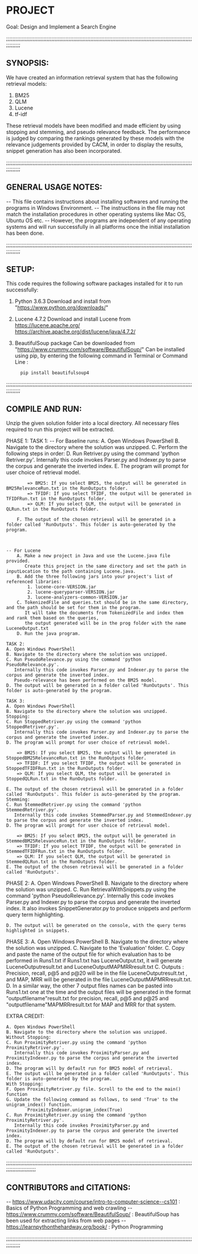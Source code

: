 PROJECT
=========
Goal: Design and Implement a Search Engine

;;;;;;;;;;;;;;;;;;;;;;;;;;;;;;;;;;;;;;;;;;;;;;;;;;;;;;;;;;;;;;;;;;;;;;;;;;;;;;;;;;;;;;;;;;;;;;;;;;;;;;;;;;;;;;;;;;;;;;;;;;;;;;;;

SYNOPSIS:
--------

We have created an information retrieval system that has the following retrieval models:
1) BM25
2) QLM
3) Lucene
4) tf-idf

These retrieval models have been modified and made efficient by using stopping and stemming, and pseudo relevance feedback. 
The performance is judged by comparing the rankings generated by these models with the relevance judgements provided by CACM, in order to display the results, snippet generation has also been incorporated.  

;;;;;;;;;;;;;;;;;;;;;;;;;;;;;;;;;;;;;;;;;;;;;;;;;;;;;;;;;;;;;;;;;;;;;;;;;;;;;;;;;;;;;;;;;;;;;;;;;;;;;;;;;;;;;;;;;;;;;;;;;;;;;;;;

GENERAL USAGE NOTES:
---------------------

-- This file contains instructions about installing softwares and running the programs in Windows Environment.
-- The instructions in the file may not match the installation procedures in other operating systems like Mac OS, Ubuntu OS etc.
-- However, the programs are independent of any operating systems and will run successfully in all platforms once the initial installation has been done. 

;;;;;;;;;;;;;;;;;;;;;;;;;;;;;;;;;;;;;;;;;;;;;;;;;;;;;;;;;;;;;;;;;;;;;;;;;;;;;;;;;;;;;;;;;;;;;;;;;;;;;;;;;;;;;;;;;;;;;;;;;;;;;;;;

SETUP: 
------

This code requires the following software packages installed for it to run successfully:
1. Python 3.6.3
	Download and install from "https://www.python.org/downloads/"
2. Lucene 4.7.2
	Download and install Lucene from
	https://lucene.apache.org/
	https://archive.apache.org/dist/lucene/java/4.7.2/
2. BeautifulSoup package
	Can be downloaded from "https://www.crummy.com/software/BeautifulSoup/"
	Can be installed using pip, by entering the following command 
	in Terminal or Command Line :

		 pip install beautifulsoup4
		 
;;;;;;;;;;;;;;;;;;;;;;;;;;;;;;;;;;;;;;;;;;;;;;;;;;;;;;;;;;;;;;;;;;;;;;;;;;;;;;;;;;;;;;;;;;;;;;;;;;;;;;;;;;;;;;;;;;;;;;;;;;;;;;;;

COMPILE AND RUN: 
----------------
Unzip the given solution folder into a local directory. All necessary files required to run 
this project will be extracted.

PHASE 1:
	TASK 1:
	-- For Baseline runs:
		A. Open Windows PowerShell
		B. Navigate to the directory where the solution was unzipped. 
		C. Perform the following steps in order:
	    D. Run Retriver.py using the command 'python Retriver.py'. 
		   Internally this code invokes Parser.py and Indexer.py to parse the corpus and generate the inverted index.
		E. The program will prompt for user choice of retrieval model.	
		
			=> BM25: If you select BM25, the output will be generated in BM25RelevanceRun.txt in the RunOutputs folder.
			=> TFIDF: If you select TFIDF, the output will be generated in TFIDFRun.txt in the RunOutputs folder.
			=> QLM: If you select QLM, the output will be generated in QLRun.txt in the RunOutputs folder.	
			
		F. The output of the chosen retrieval will be generated in a folder called 'RunOutputs'. This folder is auto-generated by the program.
		
		
	
	-- For Lucene
		A. Make a new project in Java and use the Lucene.java file provided. 
		   Create this project in the same directory and set the path in inputLocation to the path containing Lucene.java.		   
		B. Add the three following jars into your project's list of referenced libraries:
			1. lucene-core-VERSION.jar
			2. lucene-queryparser-VERSION.jar
			3. lucene-analyzers-common-VERSION.jar
		C. TokenizedFile and queries.txt should be in the same directory, and the path should be set for them in the program.
		   It will take the documents from TokenizedFile and index them and rank them based on the queries, 
		   the output generated will be in the prog folder with the name LuceneOutput.txt
		D. Run the java program.
		
	TASK 2:
	A. Open Windows PowerShell
	B. Navigate to the directory where the solution was unzipped. 
	C. Run PseudoRelevance.py using the command 'python PseudoRelevance.py'. 
	   Internally this code invokes Parser.py and Indexer.py to parse the corpus and generate the inverted index.
	   Pseudo-relevance has been performed on the BM25 model.
	D. The output will be generated in a folder called 'RunOutputs'. This folder is auto-generated by the program.
	
	TASK 3:
	A. Open Windows PowerShell
	B. Navigate to the directory where the solution was unzipped. 
	Stopping:
	C. Run StoppedRetriver.py using the command 'python StoppedRetriver.py'. 
	   Internally this code invokes Parser.py and Indexer.py to parse the corpus and generate the inverted index.
	D. The program will prompt for user choice of retrieval model.
	
		=> BM25: If you select BM25, the output will be generated in StoppedBM25RelevanceRun.txt in the RunOutputs folder.
		=> TFIDF: If you select TFIDF, the output will be generated in StoppedTFIDFRun.txt in the RunOutputs folder.
		=> QLM: If you select QLM, the output will be generated in StoppedQLRun.txt in the RunOutputs folder.

	E. The output of the chosen retrieval will be generated in a folder called 'RunOutputs'. This folder is auto-generated by the program.
	Stemming:
	C. Run StemmedRetriver.py using the command 'python StemmedRetriver.py'. 
	   Internally this code invokes StemmedParser.py and StemmedIndexer.py to parse the corpus and generate the inverted index.
	D. The program will prompt for user choice of retrieval model.
	
		=> BM25: If you select BM25, the output will be generated in StemmedBM25RelevanceRun.txt in the RunOutputs folder.
		=> TFIDF: If you select TFIDF, the output will be generated in StemmedTFIDFRun.txt in the RunOutputs folder.
		=> QLM: If you select QLM, the output will be generated in StemmedQLRun.txt in the RunOutputs folder.
	E. The output of the chosen retrieval will be generated in a folder called 'RunOutputs'. 
	
PHASE 2:
	A. Open Windows PowerShell
	B. Navigate to the directory where the solution was unzipped. 
	C. Run RetrievalWithSnippets.py using the command 'python PseudoRelevance.py'. 
	   Internally this code invokes Parser.py and Indexer.py to parse the corpus and generate the inverted index.
	   It also invokes SnippetGenerator.py to produce snippets and perform query term highlighting.
	   
	D. The output will be generated on the console, with the query terms highlighted in snippets.
	
PHASE 3:
	A. Open Windows PowerShell
	B. Navigate to the directory where the solution was unzipped.
	C. Navigate to the 'Evaluation' folder.
	C. Copy and paste the name of the output file for which evaluation has to be performed in Runs1.txt
	   if Runs1.txt has LuceneOutput.txt, it will generate LuceneOutputresult.txt and LuceneOutputMAPMRRresult.txt
	C. Outputs : Precision, recall, p@5 and p@20 will be in the file LuceneOutputresult.txt ,
	   and MAP, MRR will be generated in the file LuceneOutputMAPMRRresult.txt. 
	D. In a similar way, the other 7 output files names can be pasted into Runs1.txt one at the time 
	   and the output files will be generated in the format "outputfilename"result.txt for
       precision, recall, p@5 and p@25 and "outputfilename"MAPMRRresult.txt for MAP and MRR for that system. 
	   
EXTRA CREDIT:
	
	A. Open Windows PowerShell
	B. Navigate to the directory where the solution was unzipped. 
	Without Stopping:
	C. Run ProximityRetriver.py using the command 'python ProximityRetriver.py'. 
	   Internally this code invokes ProximityParser.py and ProximityIndexer.py to parse the corpus and generate the inverted index.
	D. The program will by default run for BM25 model of retrieval.
	E. The output will be generated in a folder called 'RunOutputs'. This folder is auto-generated by the program.
	With Stopping:
	F. Open ProximityRetriver.py file. Scroll to the end to the main() function
	G. Update the following command as follows, to send 'True' to the unigram_index() function.
			ProximityIndexer.unigram_index(True)
	C. Run ProximityRetriver.py using the command 'python ProximityRetriver.py'. 
	   Internally this code invokes ProximityParser.py and ProximityIndexer.py to parse the corpus and generate the inverted index.
	D. The program will by default run for BM25 model of retrieval.
	E. The output of the chosen retrieval will be generated in a folder called 'RunOutputs'. 
	
;;;;;;;;;;;;;;;;;;;;;;;;;;;;;;;;;;;;;;;;;;;;;;;;;;;;;;;;;;;;;;;;;;;;;;;;;;;;;;;;;;;;;;;;;;;;;;;;;;;;;;;;;;;;;;;;;;;;;;;;;;;;;;;;;;;;;;;;;;

CONTRIBUTORS and CITATIONS:
---------------------------

-- https://www.udacity.com/course/intro-to-computer-science--cs101 : Basics of Python Programming and web crawling
-- https://www.crummy.com/software/BeautifulSoup/ : BeautifulSoup has been used for extracting links from web pages
-- https://learnpythonthehardway.org/book/ : Python Programming

;;;;;;;;;;;;;;;;;;;;;;;;;;;;;;;;;;;;;;;;;;;;;;;;;;;;;;;;;;;;;;;;;;;;;;;;;;;;;;;;;;;;;;;;;;;;;;;;;;;;;;;;;;;;;;;;;;;;;;;;;;;;;;;;
